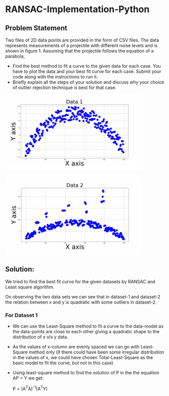 # RANSAC-Implementation-Python

## Problem Statement

Two files of 2D data points are provided in the form of CSV files. The data represents measurements of a projectile with different noise levels and is shown
in figure 1. Assuming that the projectile follows the equation of a parabola,

* Find the best method to fit a curve to the given data for each case. You have to plot the data and your best fit curve for each case. Submit your code along with the instructions to run it.
* Briefly explain all the steps of your solution and discuss why your choice of outlier rejection technique is best for that case.

![Dataset 1](https://github.com/nimbekarnd/RANSAC-Implementation-Python/blob/main/Dataset/DataSet_1_Q2.png)


![Dataset 2](https://github.com/nimbekarnd/RANSAC-Implementation-Python/blob/main/Dataset/DataSet_2_Q2.png)

## Solution:

We tried to find the best fit curve for the given datasets by RANSAC and Least square algorithm.

On observing the two data sets we can see that in dataset-1 and dataset-2 the relation between x and y is quadratic with some outliers in dataset-2.

### For Dataset 1

* We can use the Least-Square method to fit a curve to the data-model as the data-points are close to each other giving a quadratic shape to the distribution of x v/s y data.
* As the values of x-column are evenly spaced we can go with Least-Square method only (if there could have been some irregular distribution in the values of x, we could have chosen Total-Least-Square as the basic model to fit the curve, but not in this case)
* Using least-square method to find the solution of P in the the equation AP = Y we get:

    P = (A<sup>T</sup>A)<sup>-1</sup>(A<sup>T</sup>Y)
